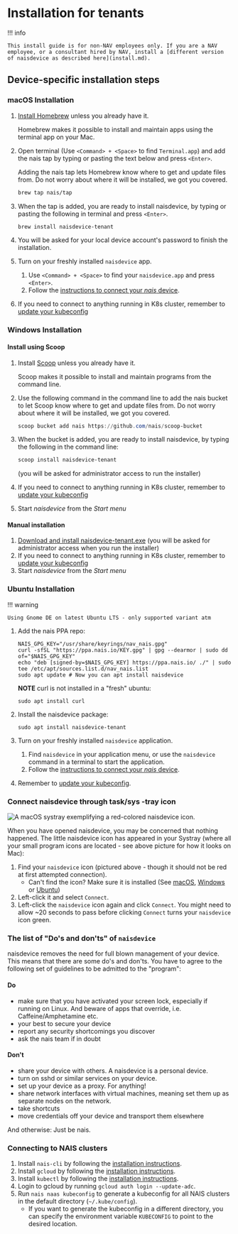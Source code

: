# Installation for tenants

!!! info

    This install guide is for non-NAV employees only. If you are a NAV employee, or a consultant hired by NAV, install a [different version of naisdevice as described here](install.md).

## Device-specific installation steps

### macOS Installation

1. [Install Homebrew](https://brew.sh/) unless you already have it.

   Homebrew makes it possible to install and maintain apps using the terminal app on your Mac.

1. Open terminal (Use `<Command> + <Space>` to find `Terminal.app`) and add the nais tap by typing or pasting the text below and press `<Enter>`.

   Adding the nais tap lets Homebrew know where to get and update files from. Do not worry about where it will be installed, we got you covered.

   ```bash
   brew tap nais/tap
   ```

1. When the tap is added, you are ready to install naisdevice, by typing or pasting the following in terminal and press `<Enter>`.

   ```bash
   brew install naisdevice-tenant
   ```

1. You will be asked for your local device account's password to finish the installation.

1. Turn on your freshly installed `naisdevice` app.

   1. Use `<Command> + <Space>` to find your `naisdevice.app` and press `<Enter>`.
   1. Follow the [instructions to connect your _nais_ device](#connect-naisdevice-through-tasksys-tray-icon).

1. If you need to connect to anything running in K8s cluster, remember to [update your kubeconfig](https://docs.nais.io/device/install/#connecting-to-nais-clusters)

### Windows Installation

#### Install using Scoop

1. Install [Scoop](https://scoop.sh) unless you already have it.

   Scoop makes it possible to install and maintain programs from the command line.

1. Use the following command in the command line to add the nais bucket to let Scoop know where to get and update files from. Do not worry about where it will be installed, we got you covered.
   ```powershell
   scoop bucket add nais https://github.com/nais/scoop-bucket
   ```
1. When the bucket is added, you are ready to install naisdevice, by typing the following in the command line:
   ```powershell
   scoop install naisdevice-tenant
   ```
   (you will be asked for administrator access to run the installer)
1. If you need to connect to anything running in K8s cluster, remember to [update your kubeconfig](https://docs.nais.io/device/install/#connecting-to-nais-clusters)
1. Start _naisdevice_ from the _Start menu_

#### Manual installation

1. [Download and install naisdevice-tenant.exe](https://github.com/nais/device/releases/latest)
   (you will be asked for administrator access when you run the installer)
1. If you need to connect to anything running in K8s cluster, remember to [update your kubeconfig](https://docs.nais.io/device/install/#connecting-to-nais-clusters)
1. Start _naisdevice_ from the _Start menu_

### Ubuntu Installation

!!! warning

    Using Gnome DE on latest Ubuntu LTS - only supported variant atm

1. Add the nais PPA repo:

   ```
   NAIS_GPG_KEY="/usr/share/keyrings/nav_nais.gpg"
   curl -sfSL "https://ppa.nais.io/KEY.gpg" | gpg --dearmor | sudo dd of="$NAIS_GPG_KEY"
   echo "deb [signed-by=$NAIS_GPG_KEY] https://ppa.nais.io/ ./" | sudo tee /etc/apt/sources.list.d/nav_nais.list
   sudo apt update # Now you can apt install naisdevice
   ```

   **NOTE** curl is not installed in a "fresh" ubuntu:

   ```
   sudo apt install curl
   ```

1. Install the naisdevice package:
   ```
   sudo apt install naisdevice-tenant
   ```
1. Turn on your freshly installed `naisdevice` application.
   1. Find `naisdevice` in your application menu, or use the `naisdevice` command in a terminal to start the application.
   2. Follow the [instructions to connect your _nais_ device](#connect-naisdevice-through-tasksys-tray-icon).
1. Remember to [update your kubeconfig](install.md#connecting-to-nais-clusters).

### Connect naisdevice through task/sys -tray icon

![A macOS systray exemplifying a red-colored `naisdevice` icon.](../assets/naisdevice-systray-icon.svg)

When you have opened naisdevice, you may be concerned that nothing happened. The little naisdevice icon has appeared in your Systray (where all your small program icons are located - see above picture for how it looks on Mac):

1. Find your `naisdevice` icon (pictured above - though it should not be red at first attempted connection).
   - Can't find the icon? Make sure it is installed (See [macOS](#macos-installation), [Windows](#windows-installation) or [Ubuntu](#ubuntu-installation))
1. Left-click it and select `Connect`.
1. Left-click the `naisdevice` icon again and click `Connect`.
   You might need to allow ~20 seconds to pass before clicking `Connect` turns your `naisdevice` icon green.

### The list of "Do's and don'ts" of `naisdevice`

naisdevice removes the need for full blown management of your device.
This means that there are some do's and don'ts. You have to agree to the following set of guidelines to be admitted to the "program":

#### Do

- make sure that you have activated your screen lock, especially if running on Linux. And beware of apps that override, i.e. Caffeine/Amphetamine etc.
- your best to secure your device
- report any security shortcomings you discover
- ask the nais team if in doubt

#### Don't

- share your device with others. A naisdevice is a personal device.
- turn on sshd or similar services on your device.
- set up your device as a proxy. For anything!
- share network interfaces with virtual machines, meaning set them up as separate nodes on the network.
- take shortcuts
- move credentials off your device and transport them elsewhere

And otherwise: Just be nais.

### Connecting to NAIS clusters

1. Install `nais-cli` by following the [installation instructions](/cli/install.md).
1. Install `gcloud` by following the [installation instructions](https://cloud.google.com/sdk/docs/install).
1. Install `kubectl` by following the [installation instructions](https://kubernetes.io/docs/tasks/tools/install-kubectl/).
1. Login to gcloud by running `gcloud auth login --update-adc`.
1. Run `nais naas kubeconfig` to generate a kubeconfig for all NAIS clusters in the default directory (`~/.kube/config`).
   - If you want to generate the kubeconfig in a different directory, you can specify the environment variable `KUBECONFIG` to point to the desired location.
